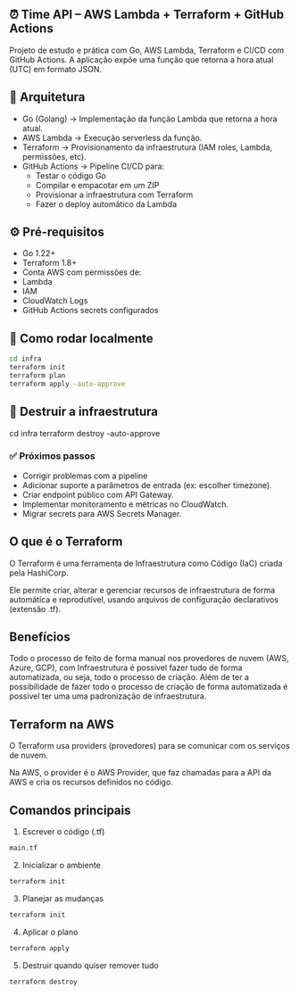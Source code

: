 ## ⏰ Time API – AWS Lambda + Terraform + GitHub Actions
Projeto de estudo e prática com Go, AWS Lambda, Terraform e CI/CD com GitHub Actions.
A aplicação expõe uma função que retorna a hora atual (UTC) em formato JSON.

## 📌 Arquitetura
- Go (Golang) → Implementação da função Lambda que retorna a hora atual.
- AWS Lambda → Execução serverless da função.
- Terraform → Provisionamento da infraestrutura (IAM roles, Lambda, permissões, etc).
- GitHub Actions → Pipeline CI/CD para:
  - Testar o código Go
  - Compilar e empacotar em um ZIP
  - Provisionar a infraestrutura com Terraform
  - Fazer o deploy automático da Lambda


## ⚙️ Pré-requisitos
- Go 1.22+
- Terraform 1.8+
- Conta AWS com permissões de:
- Lambda
- IAM
- CloudWatch Logs
- GitHub Actions secrets configurados

## 🚀 Como rodar localmente
```bash
cd infra
terraform init
terraform plan
terraform apply -auto-approve
```

## 🧹 Destruir a infraestrutura
cd infra
terraform destroy -auto-approve


### ✅ Próximos passos
- Corrigir problemas com a pipeline
- Adicionar suporte a parâmetros de entrada (ex: escolher timezone).
- Criar endpoint público com API Gateway.
- Implementar monitoramento e métricas no CloudWatch.
- Migrar secrets para AWS Secrets Manager.


## O que é o Terraform

O Terraform é uma ferramenta de Infraestrutura como Código (IaC) criada pela HashiCorp.

Ele permite criar, alterar e gerenciar recursos de infraestrutura de forma automática e reprodutível, usando arquivos de configuração declarativos (extensão .tf).

## Benefícios 
Todo o processo de feito de forma manual nos provedores de nuvem (AWS, Azure, GCP), com Infraestrutura é possivel fazer tudo de forma automatizada, ou seja, todo o processo de criação. Além de ter a possibilidade de fazer todo o processo de criação de forma automatizada
é possível ter uma uma padronização de infraestrutura. 

## Terraform na AWS

O Terraform usa providers (provedores) para se comunicar com os serviços de nuvem.

Na AWS, o provider é o AWS Provider, que faz chamadas para a API da AWS e cria os recursos definidos no código.


## Comandos principais

1. Escrever o código (.tf)

```bash
main.tf
```

2. Inicializar o ambiente
   
```bash
terraform init
```


3. Planejar as mudanças

```bash
terraform init
```

4. Aplicar o plano

```bash
terraform apply
```

5. Destruir quando quiser remover tudo

```bash
terraform destroy
```


